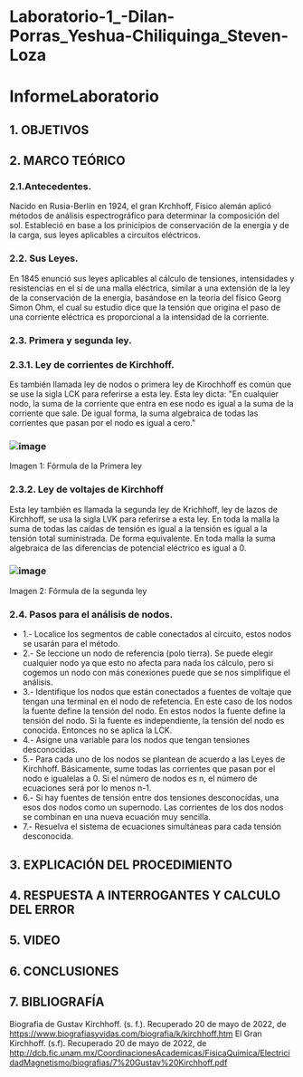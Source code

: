 # Laboratorio-1_-Dilan-Porras_Yeshua-Chiliquinga_Steven-Loza
# InformeLaboratorio

## 1. OBJETIVOS

## 2. MARCO TEÓRICO 
  ### 2.1.Antecedentes.
  Nacido en Rusia-Berlín en 1924, el gran Krchhoff, Físico alemán aplicó métodos de análisis espectrográfico para determinar la composición del sol. Estableció en base a  los prinicipios de conservación de la energía y de la carga, sus leyes aplicables a circuitos eléctricos.
  ### 2.2. Sus Leyes.
  En 1845 enunció sus leyes aplicables al cálculo de tensiones, intensidades y resistencias en el sí de una malla eléctrica, similar a una extensión de la ley de la conservación de la energía, basándose en la teoría del físico Georg Simon Ohm, el cual su estudio dice que la tensión que origina el paso de una corriente eléctrica es proporcional a la intensidad de la corriente. 
  ### 2.3. Primera y segunda ley.
  ### 2.3.1. Ley de corrientes de Kirchhoff.
  Es también llamada ley de nodos o primera ley de Kirochhoff es común que se use la sigla LCK para referirse a esta ley. Esta ley dicta:
 "En cualquier nodo, la suma de la corriente que entra en ese nodo es igual a la suma de la corriente que sale. De igual forma, la suma algebraica de todas las corrientes que pasan por el nodo es igual a cero."
 ### ![image](https://user-images.githubusercontent.com/104863870/169456769-a36e21f1-97cf-4f43-95c4-e5544ee93699.png)
 Imagen 1: Fórmula de la Primera ley
 ### 2.3.2. Ley de voltajes de Kirchhoff
 Esta ley también es llamada la segunda ley de Krichhoff, ley de lazos de Kirchhoff, se usa la sigla LVK para referirse a esta ley.
 En toda la malla la suma de todas las caídas de tensión es igual a la tensión es igual a la tensión total suministrada. De forma equivalente. En toda malla la suma algebraica de las diferencias de potencial eléctrico es igual a 0.
  ### ![image](https://user-images.githubusercontent.com/104863870/169458300-4abc62ac-a88e-4729-b5c2-63757d3b7bd8.png) 
  Imagen 2: Fórmula de la segunda ley
  ### 2.4. Pasos para el análisis de nodos.
  * 1.- Localice los segmentos de cable conectados al circuito, estos nodos se usarán para el método.
  * 2.- Se leccione un nodo de referencia (polo tierra). Se puede elegir cualquier nodo ya que esto no afecta para nada los cálculo, pero si cogemos un nodo con más conexiones puede que se nos simplifique el análisis.
  * 3.- Identifique los nodos que están conectados a fuentes de voltaje que tengan una terminal en el nodo de refetencia. En este caso de los nodos la fuente define la tensión del nodo. En estos nodos la fuente define la tensión del nodo. Si la fuente es independiente, la tensión del nodo es conocida. Entonces no se aplica la LCK.
  * 4.- Asigne una variable para los nodos que tengan tensiones desconocidas.
  * 5.- Para cada uno de los nodos se plantean de acuerdo a las Leyes de Kirchhoff. Básicamente, sume todas las corrientes que pasan por el nodo e igualelas a 0. Si el número de nodos es n, el número de ecuaciones será por lo menos n-1.
  * 6.- Si hay fuentes de tensión entre dos tensiones desconocídas, una esos dos nodos como un supernodo. Las corrientes de los dos nodos se combinan en una nueva ecuación muy sencilla.
  * 7.- Resuelva el sistema de ecuaciones simultáneas para cada tensión desconocida.
## 3. EXPLICACIÓN DEL PROCEDIMIENTO

## 4. RESPUESTA A INTERROGANTES Y CALCULO DEL ERROR

## 5. VIDEO

## 6. CONCLUSIONES

## 7. BIBLIOGRAFÍA
Biografia de Gustav Kirchhoff. (s. f.). Recuperado 20 de mayo de 2022, de https://www.biografiasyvidas.com/biografia/k/kirchhoff.htm                                  El Gran Kirchhoff. (s.f). Recuperado 20 de mayo de 2022, de http://dcb.fic.unam.mx/CoordinacionesAcademicas/FisicaQuimica/ElectricidadMagnetismo/biografias/7%20Gustav%20Kirchhoff.pdf
